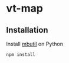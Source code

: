 # vt-map

## Installation

Install [mbutil](https://github.com/mapbox/mbutil) on Python

```
npm install
```

